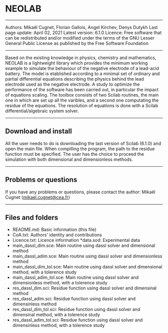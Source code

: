 # NEOLAB

---

Authors: Mikaël Cugnet, Florian Gallois, Angel Kirchev, Denys Dutykh
Last page update: April 02, 2021
Latest version: 6.1.0
Licence: Free software that can be redistributed and/or modified under the terms of the GNU Lesser General Public License 
as published by the Free Software Foundation

---

Based on the existing knowledge in physics, chemistry and mathematics, 
NEOLAB is a lightweight library which provides the minimum working example to simulate the behaviour of the negative electrode of a lead-acid battery.
The model is etablished according to a minimal set of ordinary and partial differential equations describing the physics 
behind the lead electrode used as the negative electrode. A study to optimize the performance of the software has been carried out, in particular the impact 
of equations scaling. 
The toolbox consists of two Scilab routines, the main one in which are set up all the varibles, and a second one computating the residue of the equations.
The resolution of equations is done with a Scilab differential/algebraic system solver.

---

## Download and install
All the user needs to do is downloading the last version of Scilab (6.1.0) and open the main file. When compilling the program, 
the path to the residue function must be specified. The user has the choice to proceed the simulation with both dimensional and dimensionless methods. 

---

## Problems or questions
If you have any problems or questions, please contact the author: Mikaël Cugnet (mikael.cugnet@cea.fr)

---

## Files and folders
* README.md: Basic information (this file)
* CoA.txt: Authors' identity and contributions
* Licence.txt: Licence information
*data.sod: Experimental data
* main_dassl_dim.sce: Main routine using dassl solver and dimensional method 
* main_dassl_adim.sce: Main routine using dassl solver and dimensionless method
* main_dassl_dim_tol.sce: Main routine using dassl solver and dimensional method, with a tolerence study
* main_dassl_adim_tol.sce: Main routine using dassl solver and dimensionless method, with a tolerence study
* res_dassl_dim.sci: Residue function using dassl solver and dimensinal method
* res_dassl_adim.sci: Residue function using dassl solver and dimensinless method
* res_dassl_dim_tol.sci: Residue function using dassl solver and dimensinal method, with a tolerence study
* res_dassl_adim_tol.sci: Residue function using dassl solver and dimensinless method, with a tolerence study